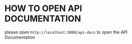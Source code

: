 # HOW TO OPEN API DOCUMENTATION

please open `http://localhost:5000/api-docs` to open the API Documentation
